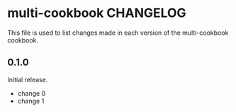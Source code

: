 # multi-cookbook CHANGELOG

This file is used to list changes made in each version of the multi-cookbook cookbook.

## 0.1.0

Initial release.

- change 0
- change 1
